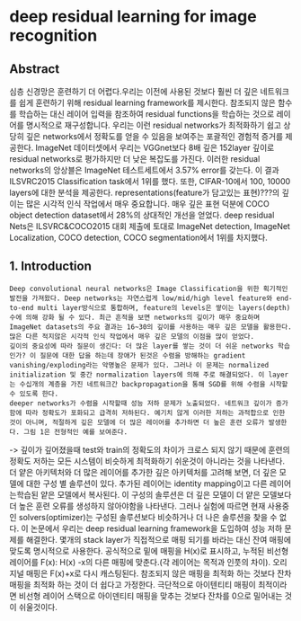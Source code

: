 # deep residual learning for image recognition
## Abstract
심층 신경망은 훈련하기 더 어렵다.우리는 이전에 사용된 것보다 훨씬 더 깊은 네트워크를 쉽게 훈련하기 위해 residual learning framework를 제시한다. 참조되지 않은 함수를 학습하는 대신 레이어 입력을 참조하여 residual functions을 학습하는 것으로 레이어를 명시적으로 재구성합니다. 우리는 이런 residual networks가 최적화하기 쉽고 상당히 깊은 networks에서 정확도를 얻을 수 있음을 보여주는 포괄적인 경험적 증거를 제공한다. ImageNet 데이터셋에서 우리는 VGGnet보다 8배 깊은 152layer 깊이로 residual networks로 평가하지만 더 낮은 복잡도를 가진다. 이러한 residual networks의 앙상블은 ImageNet 테스트세트에서 3.57% error를 갖는다. 이 결과 ILSVRC2015 Classification task에서 1위를 했다. 또한, CIFAR-10에서 100, 10000 layers에 대한 분석을 제공한다. 
representations(feature가 담고있는 표현)???의 깊이는 많은 시각적 인식 작업에서 매우 중요합니다. 매우 깊은 표현 덕분에 COCO object detection dataset에서 28%의 상대적인 개선을 얻었다. deep residual Nets은 ILSVRC&COCO2015 대회 제출에 토대로 ImageNet detection, ImageNet Localization, COCO detection, COCO segmentation에서 1위를 차지했다. 

## 1. Introduction
	Deep convolutional neural networks은 Image Classification을 위한 획기적인 발전을 가져왔다. Deep networks는 자연스럽게 low/mid/high level feature와 end-to-end multi layer방식으로 통합하며, feature의 levels은 쌓이는 layers(depth) 수에 의해 강화 될 수 있다. 최근 흔적을 보면 networks의 깊이가 매우 중요하며 ImageNet datasets의 주요 결과는 16~30의 깊이를 사용하는 매우 깊은 모델을 활용한다. 많은 다른 적지않은 시각적 인식 작업에서 매우 깊은 모델의 이점을 많이 얻었다.
	깊이의 중요성에 따라 질문이 생긴다: 더 많은 layer를 쌓는 것이 더 쉬운 networks 학습인가? 이 질문에 대한 답을 하는데 장애가 된것은 수렴을 방해하는 gradient vanishing/exploding라는 악명높은 문제가 있다. 그러나 이 문제는 normalized initialization 및 중간 normalization layers에 의해 주로 해결되었다. 이 layer는 수십개의 계층을 가진 네트워크간 backpropagation을 통해 SGD를 위해 수렴을 시작할 수 있도록 한다. 
	deeper networks가 수렴을 시작할때 성능 저하 문제가 노출되었다. 네트워크 깊이가 증가함에 따라 정확도가 포화되고 급격히 저하된다. 예기치 않게 이러한 저하는 과적합으로 인한 것이 아니며, 적절하게 깊은 모델에 더 많은 레이어를 추가하면 더 높은 훈련 오류가 발생한다. 그림 1은 전형적인 예를 보여준다. 

-> 깊이가 깊어졌을때 test와 train의 정확도의 차이가 크로스 되지 않기 때문에
훈련의 정확도 저하는 모든 시스템이 비슷하게 최적화하기 쉬운것이 아니라는 것을 나타낸다. 더 얕은 아키텍처와 더 많은 레이어를 추가한 깊은 아키텍처를 고려해 보면, 더 깊은 모델에 대한 구성 별 솔루션이 있다. 추가된 레이어는 identity mapping이고 다른 레이어는학습된 얕은 모델에서 복사된다. 이 구성의 솔루션은 더 깊은 모델이 더 얕은 모델보다 더 높은 훈련 오류를 생성하지 않아야함을 나타낸다. 그러나 실험에 따르면 현재 사용중인 solvers(optimizer)는 구성된 솔루션보다 비슷하거나 더 나은 솔루션을 찾을 수 없다. 
	이 논문에서 우리는 deep residual learning framework을 도입하여 성능 저하 문제를 해결한다. 몇개의 stack layer가 직접적으로 매핑 되기를 바라는 대신 잔여 매핑에 맞도록 명시적으로 사용한다. 공식적으로 밑에 매핑을 H(x)로 표시하고, 누적된 비선형 레이어를 F(x): H(x) -x의 다른 매핑에 맞춘다.(각 레이어는 목적과 인풋의 차이). 오리지널 매핑은 F(x)+x로 다시 캐스팅된다. 참조되지 않은 매핑을 최적화 하는 것보다 잔차 매핑을 최적화 하는 것이 더 쉽다고 가정한다. 극단적으로 아이텐티티 매핑이 최적이라면 비선형 레이어 스택으로 아이덴티티 매핑을 맞추는 것보다 잔차를 0으로 밀어내는 것이 쉬울것이다. 

